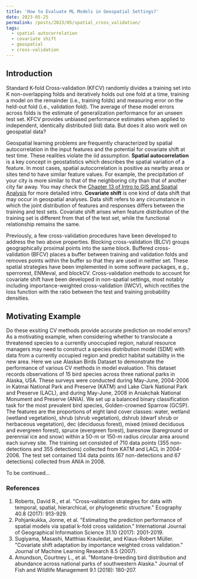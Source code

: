 ```yaml
---
title: 'How to Evaluate ML Models in Geospatial Settings?'
date: 2023-05-25
permalink: /posts/2023/05/spatial_cross_validation/
tags:
  - spatial autocorrelation
  - covariate shift
  - geospatial
  - cross-validation
---
```

## Introduction
Standard K-fold Cross-validation (KFCV) randomly divides a training set into K non-overlapping folds and iteratively holds out one fold at a time, training a model on the remainder (i.e., training folds) and measuring error on the held-out fold (i.e., validation fold). The average of these model errors across folds is the estimate of generalization performance for an unseen test set.
KFCV provides unbiased performance estimates when applied to independent, identically distributed (iid) data. But does it also work well on geospatial data?

Geospatial learning problems are frequently characterized by spatial autocorrelation in the input features and the potential for covariate shift at test time. These realities violate the iid assumption. **Spatial autocorrelation** is a key concept in geostatistics which describes the spatial variation of a feature. In most cases, spatial autocorrelation is positive as nearby areas or sites tend to have similar feature values. For example, the precipitation of your city is more similar to that of the neighboring city than that of another city far away. You may check the [Chapter 13 of Intro to GIS and Spatial Analysis](https://mgimond.github.io/Spatial/spatial-autocorrelation.html) for more detailed intro. **Covariate shift** is one kind of data shift that may occur in geospatial analyses. Data shift refers to any circumstance in which the joint distribution of features and responses differs between the training and test sets.
Covariate shift arises when feature distribution of the training set is different from that of the test set, while the functional relationship remains the same. 

Previously, a few cross-validation procedures have been developed to address the two above properties. Blocking cross-validation (BLCV) groups geographically proximal points into the same block. Buffered cross-validation (BFCV) places a buffer between training and validation folds and removes points within the buffer so that they are used in neither set. These spatial strategies have been implemented in some software packages, e.g., sperrorest, ENMeval, and blockCV. 
Cross-validation methods to account for covariate shift have been developed in non-spatial settings, most notably including importance-weighted cross-validation (IWCV), which rectifies the loss function with the ratio between the test and training probability densities. 

## Motivating Example
Do these exsiting CV methods provide accurate prediction on model errors? As a motivating example, when considering whether to translocate a threatened species to a currently unoccupied region, natural resource managers may need to construct a species distribution model (SDM) with data from a currently occupied region and predict habitat suitability in the new area.
Here we use Alaskan Birds Dataset to demonstrate the performance of various CV methods in model evaluation. This dataset records observations of 15 bird species across three national parks in Alaska, USA. These surveys were conducted during May-June, 2004-2006 in Katmai National Park and Preserve (KATM) and Lake Clark National Park and Preserve (LACL), and during May-June, 2008 in Aniakchak National Monument and Preserve (ANIA). We set up a balanced binary classification task for the most prevalent bird species, Golden-crowned Sparrow (GCSP). The features are the proportions of eight land cover classes: water, wetland (wetland vegetation), shrub (shrub vegetation), dshrub (dwarf shrub or herbaceous vegetation), dec (deciduous forest), mixed (mixed deciduous and evergreen forest), spruce (evergreen forest), baresnow (bareground or perennial ice and snow) within a 50-m or 150-m radius circular area around each survey site. The training set consisted of 710 data points (355 non-detections and 355 detections) collected from KATM and LACL in 2004-2006. The test set contained 134 data points (67 non-detections and 67 detections) collected from ANIA in 2008. 

To be continued...

### References
1. Roberts, David R., et al. "Cross‐validation strategies for data with temporal, spatial, hierarchical, or phylogenetic structure." Ecography 40.8 (2017): 913-929.
2. Pohjankukka, Jonne, et al. "Estimating the prediction performance of spatial models via spatial k-fold cross validation." International Journal of Geographical Information Science 31.10 (2017): 2001-2019.
3. Sugiyama, Masashi, Matthias Krauledat, and Klaus-Robert Müller. "Covariate shift adaptation by importance weighted cross validation." Journal of Machine Learning Research 8.5 (2007).
4. Amundson, Courtney L., et al. "Montane-breeding bird distribution and abundance across national parks of southwestern Alaska." Journal of Fish and Wildlife Management 9.1 (2018): 180-207.
